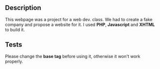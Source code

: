## Description

This webpage was a project for a web dev. class. We had to create a fake company and propose a website for it.
I used **PHP**, **Javascript** and **XHTML** to build it.

## Tests

Please change the **base tag** before using it, otherwise it won't work properly.